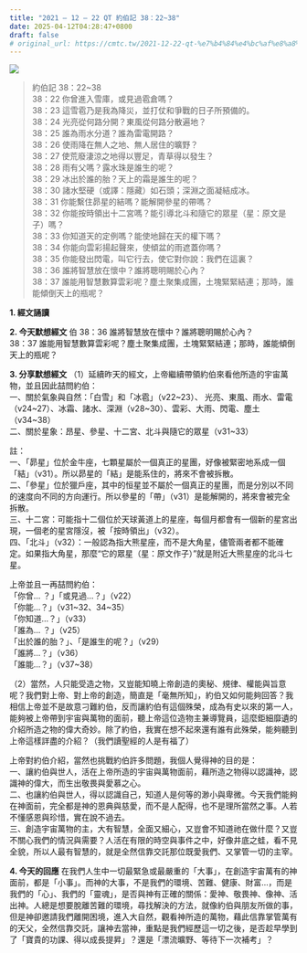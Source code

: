 ```yaml
---
title: "2021 – 12 – 22 QT 約伯記 38：22~38"
date: 2025-04-12T04:28:47+0800
draft: false
# original_url: https://cmtc.tw/2021-12-22-qt-%e7%b4%84%e4%bc%af%e8%a8%98-38%ef%bc%9a2238
---
```


![](/images/qt.jpg)
> 約伯記 38：22\~38  
> 38：22 你曾進入雪庫，或見過雹倉嗎？  
> 38：23 這雪雹乃是我為降災，並打仗和爭戰的日子所預備的。  
> 38：24 光亮從何路分開？東風從何路分散遍地？  
> 38：25 誰為雨水分道？誰為雷電開路？  
> 38：26 使雨降在無人之地、無人居住的曠野？  
> 38：27 使荒廢淒涼之地得以豐足，青草得以發生？  
> 38：28 雨有父嗎？露水珠是誰生的呢？  
> 38：29 冰出於誰的胎？天上的霜是誰生的呢？  
> 38：30 諸水堅硬（或譯：隱藏）如石頭；深淵之面凝結成冰。  
> 38：31 你能繫住昴星的結嗎？能解開參星的帶嗎？  
> 38：32 你能按時領出十二宮嗎？能引導北斗和隨它的眾星（星：原文是子）嗎？  
> 38：33 你知道天的定例嗎？能使地歸在天的權下嗎？  
> 38：34 你能向雲彩揚起聲來，使傾盆的雨遮蓋你嗎？  
> 38：35 你能發出閃電，叫它行去，使它對你說：我們在這裏？  
> 38：36 誰將智慧放在懷中？誰將聰明賜於心內？  
> 38：37 誰能用智慧數算雲彩呢？塵土聚集成團，土塊緊緊結連；那時，誰能傾倒天上的瓶呢？

**1. 經文誦讀**

**2.  今天默想經文**
伯 38：36 誰將智慧放在懷中？誰將聰明賜於心內？  
38：37 誰能用智慧數算雲彩呢？塵土聚集成團，土塊緊緊結連；那時，誰能傾倒天上的瓶呢？

**3. 分享默想經文**
（1）延續昨天的經文，上帝繼續帶領約伯來看他所造的宇宙萬物，並且因此喆問約伯：  
一、關於氣象與自然：「白雪」和「冰雹」（v22\~23）、 光亮、東風、雨水、雷電（v24\~27）、冰霜、諸水、深淵（v28\~30）、雲彩、大雨、閃電、塵土（v34\~38）  
二、關於星象：昂星、參星、十二宮、北斗與隨它的眾星（v31\~33）

註：  
一、「昴星」位於金牛座，七顆星屬於一個真正的星團，好像被緊密地系成一個「結」（v31）。所以昴星的「結」是能系住的，將來不會被拆散。  
二、「參星」位於獵戶座，其中的恒星並不屬於一個真正的星團，而是分別以不同的速度向不同的方向運行。所以參星的「帶」（v31）是能解開的，將來會被完全拆散。  
三、十二宮：可能指十二個位於天球黃道上的星座，每個月都會有一個新的星宮出現，一個老的星宮隱沒，被「按時領出」（v32）。  
四、「北斗」（v32）：一般認為指大熊星座，而不是大角星，儘管兩者都不能確定。如果指大角星，那麼“它的眾星（星：原文作子）”就是附近大熊星座的北斗七星。

上帝並且一再喆問約伯：  
「你曾… ？」「或見過…？」（v22）  
「你能…？」（v31\~32、34\~35）  
「你知道…？」（v33）  
「誰為… ？」（v25）  
「出於誰的胎？」、「是誰生的呢？」（v29）  
「誰將…？」（v36）  
「誰能…？」（v37\~38）

（2）當然，人只能受造之物，又豈能知曉上帝創造的奧秘、規律、權能與旨意呢？我們對上帝、對上帝的創造，簡直是「毫無所知」，約伯又如何能夠回答？我相信上帝並不是故意刁難約伯，反而讓約伯有這個殊榮，成為有史以來的第一人，能夠被上帝帶到宇宙與萬物的面前，聽上帝這位造物主兼導覽員，這麼鉅細靡遺的介紹所造之物的偉大奇妙。除了約伯，我實在想不起來還有誰有此殊榮，能夠聽到上帝這樣詳盡的介紹？（我們讀聖經的人是有福了）

上帝對約伯介紹，當然也挑戰約伯許多問題，我個人覺得神的目的是：  
一、讓約伯與世人，活在上帝所造的宇宙與萬物面前，藉所造之物得以認識神，認識神的偉大，而生出敬畏與愛慕之心。  
二、也讓約伯與世人，得以認識自己，知道人是何等的渺小與卑微。今天我們能夠在神面前，完全都是神的恩典與慈愛，而不是人配得，也不是理所當然之事。人若不懂感恩與珍惜，實在說不過去。  
三、創造宇宙萬物的主，大有智慧，全面又細心，又豈會不知道祂在做什麼？又豈不關心我們的情況與需要？人活在有限的時空與事件之中，好像井底之蛙，看不見全貌，所以人最有智慧的，就是全然信靠交託那位既愛我們、又掌管一切的主宰。

**4. 今天的回應**
在我們人生中一切最緊急或最嚴重的「大事」，在創造宇宙萬有的神面前，都是「小事」。而神的大事，不是我們的環境、苦難、健康、財富…，而是我們的「心」、我們的「靈魂」，是否與神有正確的關係：愛神、敬畏神、像神、活出神。人總是想要脫離苦難的環境，尋找解決的方法，就像約伯與朋友所做的事，但是神卻邀請我們離開困境，進入大自然，觀看神所造的萬物，藉此信靠掌管萬有的天父，全然信靠交託，讓神去當神，重點是我們經歷這一切之後，是否趁早學到了「寶貴的功課、得以成長提昇」？還是「漂流曠野、等待下一次補考」？
